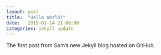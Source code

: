 ```yaml
---
layout: post
title:  "Hello World!"
date:   2015-01-14 21:00:00
categories: jekyll update
---
```

The first post from Sam&rsquo;s new Jekyll blog hosted on GitHub.
